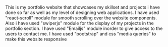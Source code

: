 This is my portfolio website that showcases my skillset and projects i have done so far as well as my level of designing web applications.
I have used "react-scroll" module for smooth scrolling over the website components.
Also i have used "swiperjs" module for the display of my projects in the portfolio section.
I have used "Emailjs" module inorder to give access to the users to contact me.
I have used "bootstrap" and css "media queries" to make this website responsive
